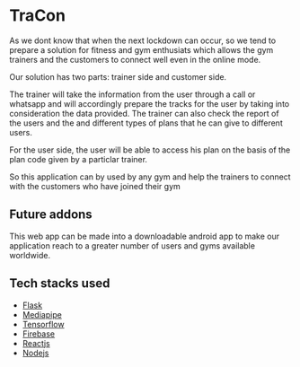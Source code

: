 # TraCon

As we dont know that when the next lockdown can occur, so we tend to prepare a solution for fitness and gym enthusiats which allows the gym trainers and the customers to connect well even in the online mode. 
<p>Our solution has two parts: trainer side and customer side.</p>
<p>The trainer will take the information from the user through a call or whatsapp and will accordingly prepare the tracks for the user by taking into consideration the data provided. The trainer can also check the report of the users and the and different types of plans that he can give to different users.</p>
<p>For the user side, the user will be able to access his plan on the basis of the plan code given by a particlar trainer.</p>

<p>So this application can by used by any gym and help the trainers to connect with the customers who have joined their gym</p>

## Future addons

This web app can be made into a downloadable android app to make our application reach to a greater number of users and gyms available worldwide.

## Tech stacks used
* [Flask](https://flask.palletsprojects.com/en/2.0.x/)
* [Mediapipe](https://google.github.io/mediapipe/)
* [Tensorflow](https://www.tensorflow.org/)
* [Firebase](https://firebase.google.com/?gclid=Cj0KCQiAieWOBhCYARIsANcOw0yqt6rudL-TCrRKiKIHYntdm_nT0DjIbO1gVURRPIaq8936LKGBB4IaAh1AEALw_wcB&gclsrc=aw.ds)
* [Reactjs](https://reactjs.org/)
* [Nodejs](https://nodejs.org/en/)
